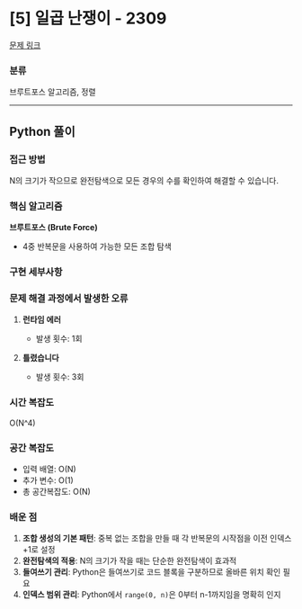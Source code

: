# [5] 일곱 난쟁이 - 2309

[문제 링크](https://www.acmicpc.net/problem/2309)

### 분류

브루트포스 알고리즘, 정렬

---

## Python 풀이

### 접근 방법

N의 크기가 작으므로 완전탐색으로 모든 경우의 수를 확인하여 해결할 수 있습니다.

### 핵심 알고리즘

**브루트포스 (Brute Force)**
- 4중 반복문을 사용하여 가능한 모든 조합 탐색

### 구현 세부사항




### 문제 해결 과정에서 발생한 오류

1. **런타임 에러**
   - 발생 횟수: 1회

2. **틀렸습니다**
   - 발생 횟수: 3회


### 시간 복잡도

O(N^4)

### 공간 복잡도

- 입력 배열: O(N)
- 추가 변수: O(1)
- 총 공간복잡도: O(N)

### 배운 점

1. **조합 생성의 기본 패턴**: 중복 없는 조합을 만들 때 각 반복문의 시작점을 이전 인덱스+1로 설정
2. **완전탐색의 적용**: N의 크기가 작을 때는 단순한 완전탐색이 효과적
3. **들여쓰기 관리**: Python은 들여쓰기로 코드 블록을 구분하므로 올바른 위치 확인 필요
4. **인덱스 범위 관리**: Python에서 `range(0, n)`은 0부터 n-1까지임을 명확히 인지
